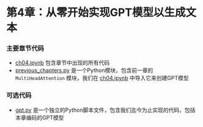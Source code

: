 # 第4章：从零开始实现GPT模型以生成文本

### 主要章节代码

- [ch04.ipynb](ch04.ipynb) 包含章节中出现的所有代码
- [previous_chapters.py](previous_chapters.py) 是一个Python模块，包含前一章的 `MultiHeadAttention` 模块，我们在 [ch04.ipynb](ch04.ipynb) 中导入它来创建GPT模型

### 可选代码

- [gpt.py](gpt.py) 是一个独立的Python脚本文件，包含我们迄今为止实现的代码，包括本章编码的GPT模型
